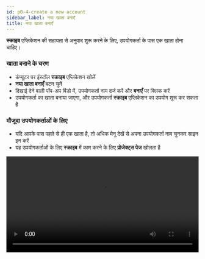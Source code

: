 ```yaml
---
id: p0-4-create a new account
sidebar_label: नया खाता बनाएँ
title: नया खाता बनाएँ
---
```


**स्क्राइब** एप्लिकेशन की सहायता से अनुवाद शुरू करने के लिए, उपयोगकर्ता के पास एक खाता होना चाहिए।

### खाता बनाने के चरण ###

- कंप्यूटर पर इंस्टॉल **स्क्राइब** एप्लिकेशन खोलें
- **नया खाता बनाएँ** बटन चुनें
- दिखाई देने वाली पॉप-अप विंडो में, उपयोगकर्ता नाम दर्ज करें और **बनाएँ** पर क्लिक करें
- उपयोगकर्ता का खाता बनाया जाएगा, और उपयोगकर्ता **स्क्राइब** एप्लिकेशन का उपयोग शुरू कर सकता है

### मौजूदा उपयोगकर्ताओं के लिए ###

- यदि आपके पास पहले से ही एक खाता है, तो अधिक मेनू देखें से अपना उपयोगकर्ता नाम चुनकर साइन इन करें
- यह उपयोगकर्ताओं के लिए **स्क्राइब** में काम करने के लिए **प्रोजेक्ट्स पेज** खोलता है

<video controls src="/0.5.5/en-signing-in.mov" width="100%" type="video/mov"/>

### साइन इन फ़ंक्शन ###

**स्क्राइब** एक ही कंप्यूटर पर एक ही एप्लिकेशन का उपयोग करने वाले विभिन्न उपयोगकर्ताओं को अलग योजना डेटा को बनाए रखते हुए उपयोग करने की सुविधा प्रदान करता है। जब कई उपयोगकर्ता एक ही कंप्यूटर का उपयोग करते हैं, तो योजना और उपयोगकर्ता का नाम पता करना कठिन हो सकता है।
इसकी मदद के लिए, **साइन इन** पृष्ठ पर **अधिक देखें** विकल्प होता है। यह सुविधा उपयोगकर्ताओं को **सक्रिय** और **निष्क्रिय** उपयोगकर्ताओं के बीच चुनने की अनुमति देती है।

**चरण**
- **और देखें** बटन पर क्लिक करें
- पेज पर दो विकल्प हैं, **सक्रिय** और **संग्रहीत**
- सक्रिय उपयोगकर्ताओं की सूची **सक्रिय** अनुभाग में प्रदर्शित होती है
- आप उपयोगकर्ता नाम के आगे डिलीट बटन पर क्लिक करके निष्क्रिय उपयोगकर्ताओं को संग्रहीत कर सकते हैं
- चुना गया उपयोगकर्ता नाम **संग्रहीत** होगा
  
### संग्रहीत उपयोगकर्ता नाम को पुनर्स्थापित करने के लिए ###
- **और देखें** पर क्लिक करें
- **संग्रह** टैब चुनें
- संग्रहीत उपयोगकर्ता नामों की एक सूची दिखाई देती है
- उपयोगकर्ता नाम के आगे, **पुनर्स्थापित करें** आइकन पर क्लिक करें
- चयनित उपयोगकर्ता नाम **सक्रिय** सूची में दिखाई देता है

<video controls src="/0.5.5/en-sigindeleteaechive.mov" width="100%" type="video/mov"/>